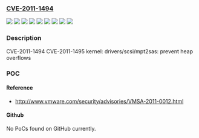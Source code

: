### [CVE-2011-1494](https://cve.mitre.org/cgi-bin/cvename.cgi?name=CVE-2011-1494)
![](https://img.shields.io/static/v1?label=Product&message=Red%20Hat%20Enterprise%20Linux%205&color=blue)
![](https://img.shields.io/static/v1?label=Product&message=Red%20Hat%20Enterprise%20Linux%206&color=blue)
![](https://img.shields.io/static/v1?label=Product&message=Red%20Hat%20Enterprise%20Linux%206.0%20EUS%20-%20Server%20Only&color=blue)
![](https://img.shields.io/static/v1?label=Product&message=Red%20Hat%20Enterprise%20MRG%202&color=blue)
![](https://img.shields.io/static/v1?label=Version&message=!%200%3A2.6.18-238.12.1.el5%20&color=brighgreen)
![](https://img.shields.io/static/v1?label=Version&message=!%200%3A2.6.32-131.0.15.el6%20&color=brighgreen)
![](https://img.shields.io/static/v1?label=Version&message=!%200%3A2.6.32-71.31.1.el6%20&color=brighgreen)
![](https://img.shields.io/static/v1?label=Version&message=!%200%3A2.6.33.9-rt31.75.el6rt%20&color=brighgreen)
![](https://img.shields.io/static/v1?label=Vulnerability&message=Improper%20Restriction%20of%20Operations%20within%20the%20Bounds%20of%20a%20Memory%20Buffer&color=brighgreen)

### Description

CVE-2011-1494 CVE-2011-1495 kernel: drivers/scsi/mpt2sas: prevent heap overflows

### POC

#### Reference
- http://www.vmware.com/security/advisories/VMSA-2011-0012.html

#### Github
No PoCs found on GitHub currently.

